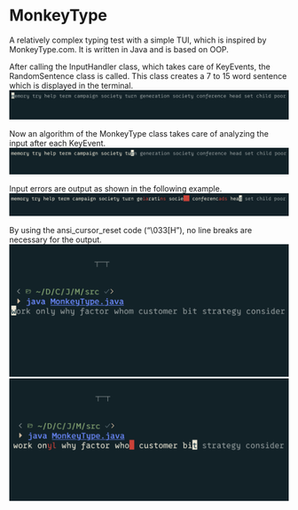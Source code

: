 # MonkeyType
A relatively complex typing test with a simple TUI, which is inspired by MonkeyType.com. It is written in Java and is based on OOP. 

After calling the InputHandler class, which takes care of KeyEvents, the RandomSentence class is called. 
This class creates a 7 to 15 word sentence which is displayed in the terminal. 
![example](https://raw.githubusercontent.com/gxstxxv/MonkeyType/main/pictures/Bildschirmfoto%202024-05-10%20um%2013.13.00.png)

Now an algorithm of the MonkeyType class takes care of analyzing the input after each KeyEvent.
![example](https://raw.githubusercontent.com/gxstxxv/MonkeyType/main/pictures/Bildschirmfoto%202024-05-10%20um%2013.13.23.png)

Input errors are output as shown in the following example.
![example](https://raw.githubusercontent.com/gxstxxv/MonkeyType/main/pictures/Bildschirmfoto%202024-05-10%20um%2013.13.53.jpeg)

By using the ansi_cursor_reset code (“\033[H”), no line breaks are necessary for the output.
![example](https://raw.githubusercontent.com/gxstxxv/MonkeyType/main/pictures/Bildschirmfoto%202024-05-10%20um%2013.15.05.png)
![example](https://raw.githubusercontent.com/gxstxxv/MonkeyType/main/pictures/Bildschirmfoto%202024-05-10%20um%2013.15.23.png)
